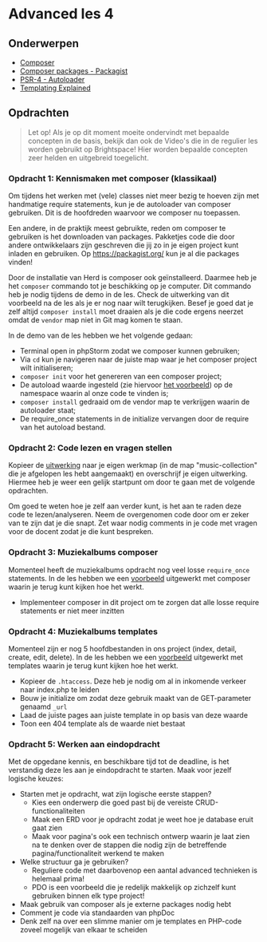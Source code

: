 # Advanced les 4

## Onderwerpen

- [Composer](https://getcomposer.org/)
- [Composer packages - Packagist](https://packagist.org/)
- [PSR-4 - Autoloader](http://www.php-fig.org/psr/psr-4/)
- [Templating Explained](https://www.daggerhartlab.com/create-simple-php-templating-function/)

## Opdrachten

> Let op! Als je op dit moment moeite ondervindt met bepaalde concepten in de basis, bekijk dan ook de 
> Video's die in de regulier les worden gebruikt op Brightspace! Hier worden bepaalde concepten zeer 
> helden en uitgebreid toegelicht.

### Opdracht 1: Kennismaken met composer (klassikaal)

Om tijdens het werken met (vele) classes niet meer bezig te hoeven zijn met handmatige require statements,
kun je de autoloader van composer gebruiken. Dit is de hoofdreden waarvoor we composer nu toepassen.

Een andere, in de praktijk meest gebruikte, reden om composer te gebruiken is het downloaden van packages.
Pakketjes code die door andere ontwikkelaars zijn geschreven die jij zo in je eigen project kunt inladen
en gebruiken. Op https://packagist.org/ kun je al die packages vinden!

Door de installatie van Herd is composer ook geïnstalleerd. Daarmee heb je het `composer` commando tot je
beschikking op je computer. Dit commando heb je nodig tijdens de demo in de les. Check de uitwerking van 
dit voorbeeld na de les als je er nog naar wilt terugkijken. Besef je goed dat je zelf altijd `composer install`
moet draaien als je die code ergens neerzet omdat de `vendor` map niet in Git mag komen te staan.

In de demo van de les hebben we het volgende gedaan:
- Terminal open in phpStorm zodat we composer kunnen gebruiken;
- Via `cd` kun je navigeren naar de juiste map waar je het composer project wilt initialiseren;
- `composer init` voor het genereren van een composer project;
- De autoload waarde ingesteld (zie hiervoor [het voorbeeld](example/students_composer)) op de namespace waarin
  al onze code te vinden is;
- `composer install` gedraaid om de vendor map te verkrijgen waarin de autoloader staat;
- De require_once statements in de initialize vervangen door de require van het autoload bestand.

### Opdracht 2: Code lezen en vragen stellen

Kopieer de [uitwerking](../lesson3/assignment) naar je eigen werkmap (in de map "music-collection"
die je afgelopen les hebt aangemaakt) en overschrijf je eigen uitwerking. Hiermee heb je weer een
gelijk startpunt om door te gaan met de volgende opdrachten.

Om goed te weten hoe je zelf aan verder kunt, is het aan te raden deze code te lezen/analyseren.
Neem de overgenomen code door om er zeker van te zijn dat je die snapt. Zet waar nodig comments in
je code met vragen voor de docent zodat je die kunt bespreken.

### Opdracht 3: Muziekalbums composer

Momenteel heeft de muziekalbums opdracht nog veel losse `require_once` statements. In de les hebben we
een [voorbeeld](example/students_composer) uitgewerkt met composer waarin je terug kunt kijken hoe het werkt.

- Implementeer composer in dit project om te zorgen dat alle losse require statements er niet meer inzitten

### Opdracht 4: Muziekalbums templates

Momenteel zijn er nog 5 hoofdbestanden in ons project (index, detail, create, edit, delete). In de les hebben we
een [voorbeeld](example/templating) uitgewerkt met templates waarin je terug kunt kijken hoe het werkt.

- Kopieer de `.htaccess`. Deze heb je nodig om al in inkomende verkeer naar index.php te leiden
- Bouw je initialize om zodat deze gebruik maakt van de GET-parameter genaamd `_url`
- Laad de juiste pages aan juiste template in op basis van deze waarde
- Toon een 404 template als de waarde niet bestaat

### Opdracht 5: Werken aan eindopdracht

Met de opgedane kennis, en beschikbare tijd tot de deadline, is het verstandig deze les aan je eindopdracht
te starten. Maak voor jezelf logische keuzes:

- Starten met je opdracht, wat zijn logische eerste stappen?
    - Kies een onderwerp die goed past bij de vereiste CRUD-functionaliteiten
    - Maak een ERD voor je opdracht zodat je weet hoe je database eruit gaat zien
    - Maak voor pagina's ook een technisch ontwerp waarin je laat zien na te denken over de stappen die
      nodig zijn de betreffende pagina/functionaliteit werkend te maken
- Welke structuur ga je gebruiken?
    - Reguliere code met daarbovenop een aantal advanced technieken is helemaal prima!
    - PDO is een voorbeeld die je redelijk makkelijk op zichzelf kunt gebruiken binnen elk type project!
- Maak gebruik van composer als je externe packages nodig hebt
- Comment je code via standaarden van phpDoc
- Denk zelf na over een slimme manier om je templates en PHP-code zoveel mogelijk van elkaar te scheiden
